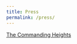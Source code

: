 ```yaml
---
title: Press
permalink: /press/
---
```

</a><a href="https://www.amazon.com/Commanding-Heights-Battle-World-Economy/dp/068483569X">The Commanding Heights</a></h3>

